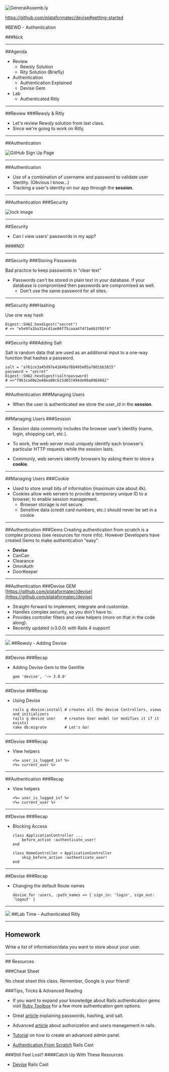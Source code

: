 ![GeneralAssemb.ly](https://github.com/generalassembly/ga-ruby-on-rails-for-devs/raw/master/images/ga.png "GeneralAssemb.ly")


https://github.com/plataformatec/devise#getting-started


#BEWD - Authentication

###Nick


---


##Agenda

*	Review
	*	Rewsly Solution
	*	Rity Solution (Briefly)
*	Authentication
	*	Authentication Explained
	*	Devise Gem
*	Lab
	*	Authenticated Ritly

---


##Review
###Rewsly & Ritly

*	Let's review Rewsly solution from last class.
*	Since we're going to work on Ritly.

---


##Authentication

![GitHub Sign Up Page](../../assets/rails/login_screen.png)

---


##Authentication

*	Use of a combination of username and password to validate user identity. (Obvious I know…)
*	Tracking a user's identity on our app through the __session__.

---

##Authentication
###Security

![lock image](../../assets/rails/digital_security.jpeg)

---

##Security
*	Can I view users' passwords in my app?

####NO!

---

##Security
###Storing Passwords

Bad practice to keep passwords in “clear text”

*	Passwords can't be stored in plain text in your database.
If your database is compromised then passwords are compromised as well.
	*	Don't use the same password for all sites.

---


##Security
###Hashing

Use one way hash

```
Digest::SHA2.hexdigest("secret")
# => "e5e9fa1ba31ecd1ae84f75caaa474f3a663f05f4"
```
---


##Security
###Adding Salt

Salt is random data that are used as an additional input to a one-way function that hashes a password.


```
salt = "a761ce3a45d97e41840a788495e85a70d1bb3815"
password = "secret"
Digest::SHA2.hexdigest(salt+password)
# =>"7963ca00e2e48ea80c615d037494de00a0964682"
```

---


##Authentication
###Managing Users

*	When the user is authenticated we store the user_id in the __session__.

---


##Managing Users
###Session

*	Session data commonly includes the browser user’s identity (name, login, shopping cart, etc.).

*	To work, the web server must uniquely identify each browser’s particular HTTP requests while the session lasts.

*	Commonly, web servers identify browsers by asking them to store a __cookie__.

---

##Managing Users
###Cookie

*	Used to store small bits of information (maximum size about 4k).
*	Cookies allow web servers to provide a temporary unique ID to a browser, to enable session management.
	*	Browser storage is not secure.
	*	Sensitive data (credit card numbers, etc.) should never be set in a cookie

---


##Authentication
###Gems
Creating authentication from scratch is a complex process (see resources for more info). However Developers have created Gems to make authentication "easy".

*	__Devise__
*	CanCan
*	Clearance
*	OmniAuth
*	DoorKeeper

---


##Authentication
###Devise GEM
[https://github.com/plataformatec/devise](https://github.com/plataformatec/devise)

*	Straight-forward to implement, integrate and customize.
*	Handles complex security, so you don't have to.
*	Provides controller filters and view helpers (more on that in the code along).
* 	Recently updated (v3.0.0) with Rails 4 support!


---



<img id ='icon' src="../../assets/ICL_icons/Code_along_icon_md.png">
##Rewsly - Adding Devise

---


##Devise
###Recap

*	Adding Devise Gem to the Gemfile

		gem 'devise', '~> 3.0.0'

---


##Devise
###Recap

*	Using Devise

		rails g devise:install # creates all the devise Controllers, views and initializers
		rails g devise user    # creates User model (or modifies it if it exists)
		rake db:migrate        # Let's Go!


---


##Devise
###Recap

*	View helpers

		<%= user_is_logged_in? %>
		<%= current_user %>

---


##Authentication
###Recap

*	View helpers

		<%= user_is_logged_in? %>
		<%= current_user %>

---

##Devise
###Recap

*	Blocking Access

		class ApplicationController ...
			before_action :authenticate_user!
		end

		class HomeController < ApplicationController
			skip_before_action :authenticate_user!
		end

---

##Devise
###Recap

*	Changing the default Route names

		devise_for :users, :path_names => { sign_in: 'login', sign_out: 'logout' }

---


<img id ='icon' src="../../assets/ICL_icons/Exercise_icon_md.png">
##Lab Time - Authenticated Ritly

---


## Homework

Write a list of information/data you want to store about your user.

---


<div id="resources">
## Resources

###Cheat Sheet

No cheat sheet this class. Remember, Google is your friend!


###Tips, Tricks & Advanced Reading

*	If you want to expand your knowledge about Rails authentication gems visit [Ruby Toolbox](https://www.ruby-toolbox.com/categories/rails_authentication) for a few more authentication gem options.

*	Great [article](http://scientopia.org/blogs/goodmath/2013/03/02/passwords-hashing-and-salt/) explaining passwords, hashing, and salt.


*	Advanced [article](http://edapx.com/2012/04/18/authorization-and-user-management-in-rails/) about authorization and users management in rails.

*	[Tutorial](http://everydayrails.com/2012/07/31/rails-admin-panel-from-scratch.html) on how to create an advanced admin panel.

*	[Authentication From Scratch](http://railscasts.com/episodes/250-authentication-from-scratch) Rails Cast



###Still Feel Lost?
####Catch Up With These Resources

*	[Devise](http://railscasts.com/episodes/209-introducing-devise) Rails Cast

